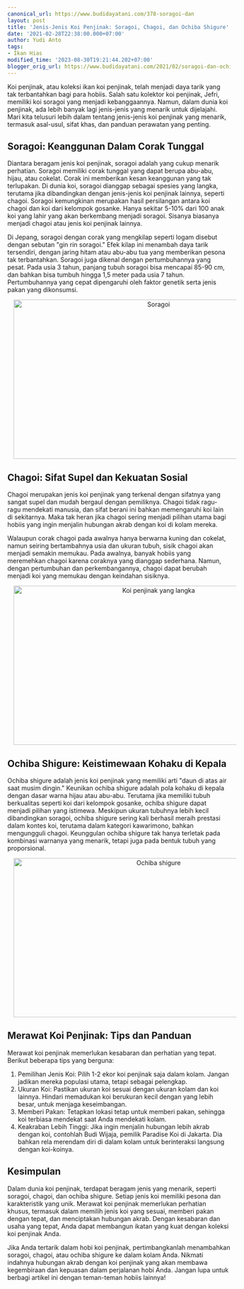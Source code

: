 ```yaml
---
canonical_url: https://www.budidayatani.com/378-soragoi-dan
layout: post
title: 'Jenis-Jenis Koi Penjinak: Soragoi, Chagoi, dan Ochiba Shigure'
date: '2021-02-28T22:38:00.000+07:00'
author: Yudi Anto
tags:
- Ikan Hias
modified_time: '2023-08-30T19:21:44.202+07:00'
blogger_orig_url: https://www.budidayatani.com/2021/02/soragoi-dan-ochiba-para-koi-penjinak.html
---
```


<p>Koi penjinak, atau koleksi ikan koi penjinak, telah menjadi daya tarik yang tak terbantahkan bagi para hobiis. Salah satu kolektor koi penjinak, Jefri, memiliki koi soragoi yang menjadi kebanggaannya. Namun, dalam dunia koi penjinak, ada lebih banyak lagi jenis-jenis yang menarik untuk dijelajahi. Mari kita telusuri lebih dalam tentang jenis-jenis koi penjinak yang menarik, termasuk asal-usul, sifat khas, dan panduan perawatan yang penting.</p><h2>Soragoi: Keanggunan Dalam Corak Tunggal</h2><p>Diantara beragam jenis koi penjinak, soragoi adalah yang cukup menarik perhatian. Soragoi memiliki corak tunggal yang dapat berupa abu-abu, hijau, atau cokelat. Corak ini memberikan kesan keanggunan yang tak terlupakan. Di dunia koi, soragoi dianggap sebagai spesies yang langka, terutama jika dibandingkan dengan jenis-jenis koi penjinak lainnya, seperti chagoi. Soragoi kemungkinan merupakan hasil persilangan antara koi chagoi dan koi dari kelompok gosanke. Hanya sekitar 5-10% dari 100 anak koi yang lahir yang akan berkembang menjadi soragoi. Sisanya biasanya menjadi chagoi atau jenis koi penjinak lainnya.</p><p>Di Jepang, soragoi dengan corak yang mengkilap seperti logam disebut dengan sebutan "gin rin soragoi." Efek kilap ini menambah daya tarik tersendiri, dengan jaring hitam atau abu-abu tua yang memberikan pesona tak terbantahkan. Soragoi juga dikenal dengan pertumbuhannya yang pesat. Pada usia 3 tahun, panjang tubuh soragoi bisa mencapai 85-90 cm, dan bahkan bisa tumbuh hingga 1,5 meter pada usia 7 tahun. Pertumbuhannya yang cepat dipengaruhi oleh faktor genetik serta jenis pakan yang dikonsumsi.</p><div class="separator" style="clear: both; text-align: center;"><a href="https://blogger.googleusercontent.com/img/b/R29vZ2xl/AVvXsEgwOq6bVaRQblHFFBcxR2l89bVmSjutR-mNSB_u_39ScXhUuyp-0vvipAlxYCLI8moL5bO28rAJ6hHHmYhhfdhql3b5GeI6bx8Bw457c-C535Sp1XXrXuerhFD7tL_125qr9VXPAYoOlrlmS-ACo0h_tffT4za4AtBdyZSY3dUHwjGypm_8sJ5ZOmXHThR2/s2133/soragoi.jpg" imageanchor="1" style="margin-left: 1em; margin-right: 1em;"><img alt="Soragoi" border="0" data-original-height="1200" data-original-width="2133" height="360" src="https://blogger.googleusercontent.com/img/b/R29vZ2xl/AVvXsEgwOq6bVaRQblHFFBcxR2l89bVmSjutR-mNSB_u_39ScXhUuyp-0vvipAlxYCLI8moL5bO28rAJ6hHHmYhhfdhql3b5GeI6bx8Bw457c-C535Sp1XXrXuerhFD7tL_125qr9VXPAYoOlrlmS-ACo0h_tffT4za4AtBdyZSY3dUHwjGypm_8sJ5ZOmXHThR2/w640-h360/soragoi.jpg" title="Tips merawat koi penjinak" width="640" /></a></div><h2>Chagoi: Sifat Supel dan Kekuatan Sosial</h2><p>Chagoi merupakan jenis koi penjinak yang terkenal dengan sifatnya yang sangat supel dan mudah bergaul dengan pemiliknya. Chagoi tidak ragu-ragu mendekati manusia, dan sifat berani ini bahkan memengaruhi koi lain di sekitarnya. Maka tak heran jika chagoi sering menjadi pilihan utama bagi hobiis yang ingin menjalin hubungan akrab dengan koi di kolam mereka.</p><p>Walaupun corak chagoi pada awalnya hanya berwarna kuning dan cokelat, namun seiring bertambahnya usia dan ukuran tubuh, sisik chagoi akan menjadi semakin memukau. Pada awalnya, banyak hobiis yang meremehkan chagoi karena coraknya yang dianggap sederhana. Namun, dengan pertumbuhan dan perkembangannya, chagoi dapat berubah menjadi koi yang memukau dengan keindahan sisiknya.</p><div class="separator" style="clear: both; text-align: center;"><a href="https://blogger.googleusercontent.com/img/b/R29vZ2xl/AVvXsEh9a2W2dhzV7_RfZs5bplxLJkoWj-S86ayaXMNukEDuh2dBX5MUFWXi0TQ_yKPAEQQtjMuGdDDMhuzNh9BQhYIMZCj0zsYqLeHWFMLAuKtgzsAku3Ao2n0tbFf8FcJeohZIU6KC4VmOCtCrDGwhBScexcBpWIO5u5uxiHdP4qZyfKwvLvFJx2QDy6KtJM1P/s2133/Chagoi_2.jpg" imageanchor="1" style="margin-left: 1em; margin-right: 1em;"><img alt="Koi penjinak yang langka" border="0" data-original-height="1200" data-original-width="2133" height="360" src="https://blogger.googleusercontent.com/img/b/R29vZ2xl/AVvXsEh9a2W2dhzV7_RfZs5bplxLJkoWj-S86ayaXMNukEDuh2dBX5MUFWXi0TQ_yKPAEQQtjMuGdDDMhuzNh9BQhYIMZCj0zsYqLeHWFMLAuKtgzsAku3Ao2n0tbFf8FcJeohZIU6KC4VmOCtCrDGwhBScexcBpWIO5u5uxiHdP4qZyfKwvLvFJx2QDy6KtJM1P/w640-h360/Chagoi_2.jpg" title="Memilih ikan koi berkualitas" width="640" /></a></div><h2>Ochiba Shigure: Keistimewaan Kohaku di Kepala</h2><p>Ochiba shigure adalah jenis koi penjinak yang memiliki arti "daun di atas air saat musim dingin." Keunikan ochiba shigure adalah pola kohaku di kepala dengan dasar warna hijau atau abu-abu. Terutama jika memiliki tubuh berkualitas seperti koi dari kelompok gosanke, ochiba shigure dapat menjadi pilihan yang istimewa. Meskipun ukuran tubuhnya lebih kecil dibandingkan soragoi, ochiba shigure sering kali berhasil meraih prestasi dalam kontes koi, terutama dalam kategori kawarimono, bahkan mengungguli chagoi. Keunggulan ochiba shigure tak hanya terletak pada kombinasi warnanya yang menarik, tetapi juga pada bentuk tubuh yang proporsional.</p><div class="separator" style="clear: both; text-align: center;"><a href="https://blogger.googleusercontent.com/img/b/R29vZ2xl/AVvXsEgyWpspkHC6S5WQfWEZwiejLz0AYe5z3zets9M9N0cpYFULDUlgkGsZ6WdofFNvafzv-VjeY81yiwmJbeOu1k41QfwkppPfOrCJMeF6fISr_1cFb36MAhPFfsN87TUyPMkgsiLOWAhS_QZr5yTB_ommYXt7sTu8U-_D4cehjSs3-745pz7Wo2BQxr-itHn4/s2133/Ochiba%20Shigure_2.jpg" imageanchor="1" style="margin-left: 1em; margin-right: 1em;"><img alt="Ochiba shigure" border="0" data-original-height="1200" data-original-width="2133" height="360" src="https://blogger.googleusercontent.com/img/b/R29vZ2xl/AVvXsEgyWpspkHC6S5WQfWEZwiejLz0AYe5z3zets9M9N0cpYFULDUlgkGsZ6WdofFNvafzv-VjeY81yiwmJbeOu1k41QfwkppPfOrCJMeF6fISr_1cFb36MAhPFfsN87TUyPMkgsiLOWAhS_QZr5yTB_ommYXt7sTu8U-_D4cehjSs3-745pz7Wo2BQxr-itHn4/w640-h360/Ochiba%20Shigure_2.jpg" width="640" /></a></div><h2>Merawat Koi Penjinak: Tips dan Panduan</h2><p>Merawat koi penjinak memerlukan kesabaran dan perhatian yang tepat. Berikut beberapa tips yang berguna:</p><ol><li>Pemilihan Jenis Koi: Pilih 1-2 ekor koi penjinak saja dalam kolam. Jangan jadikan mereka populasi utama, tetapi sebagai pelengkap.</li><li>Ukuran Koi: Pastikan ukuran koi sesuai dengan ukuran kolam dan koi lainnya. Hindari memadukan koi berukuran kecil dengan yang lebih besar, untuk menjaga keseimbangan.</li><li>Memberi Pakan: Tetapkan lokasi tetap untuk memberi pakan, sehingga koi terbiasa mendekat saat Anda mendekati kolam.</li><li>Keakraban Lebih Tinggi: Jika ingin menjalin hubungan lebih akrab dengan koi, contohlah Budi Wijaja, pemilik Paradise Koi di Jakarta. Dia bahkan rela merendam diri di dalam kolam untuk berinteraksi langsung dengan koi-koinya.</li></ol><h2>Kesimpulan</h2><p>Dalam dunia koi penjinak, terdapat beragam jenis yang menarik, seperti soragoi, chagoi, dan ochiba shigure. Setiap jenis koi memiliki pesona dan karakteristik yang unik. Merawat koi penjinak memerlukan perhatian khusus, termasuk dalam memilih jenis koi yang sesuai, memberi pakan dengan tepat, dan menciptakan hubungan akrab. Dengan kesabaran dan usaha yang tepat, Anda dapat membangun ikatan yang kuat dengan koleksi koi penjinak Anda.</p><p>Jika Anda tertarik dalam hobi koi penjinak, pertimbangkanlah menambahkan soragoi, chagoi, atau ochiba shigure ke dalam kolam Anda. Nikmati indahnya hubungan akrab dengan koi penjinak yang akan membawa kegembiraan dan kepuasan dalam perjalanan hobi Anda. Jangan lupa untuk berbagi artikel ini dengan teman-teman hobiis lainnya!</p>